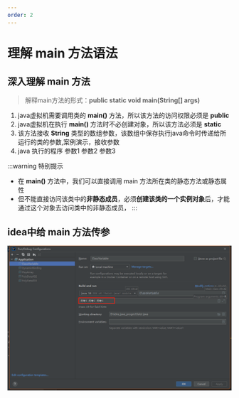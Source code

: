 ```yaml
---
order: 2
---
```


# 理解 main 方法语法

## 深入理解 main 方法
> 解释main方法的形式：**public static void main(String[] args)**
1. java虚拟机需要调用类的 **main()** 方法，所以该方法的访问权限必须是 **public**
2. java虚拟机在执行 **main()** 方法时不必创建对象，所以该方法必须是 **static**
3. 该方法接收 **String** 类型的数组参数，该数组中保存执行java命令时传递给所运行的类的参数,案例演示，接收参数
4. java 执行的程序 参数1 参数2 参数3

:::warning 特别提示
- 在 **main()** 方法中，我们可以直接调用 main 方法所在类的静态方法或静态属性
- 但不能直接访问该类中的**非静态成员**，必须**创建该类的一个实例对象**后，才能通过这个对象去访问类中的非静态成员，
:::

## idea中给 main 方法传参
![](./images/30.png)